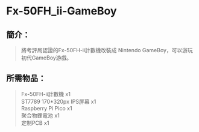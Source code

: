 # Fx-50FH_ii-GameBoy
## 簡介：
> 將考評局認證的Fx-50FH-ii計數機改裝成 Nintendo GameBoy，可以游玩初代GameBoy游戲。
## 所需物品：
> Fx-50FH-ii計數機 x1  
> ST7789 170*320px IPS屏幕 x1  
> Raspberry Pi Pico x1  
> 聚合物鋰電池 x1  
> 定制PCB x1
## 
